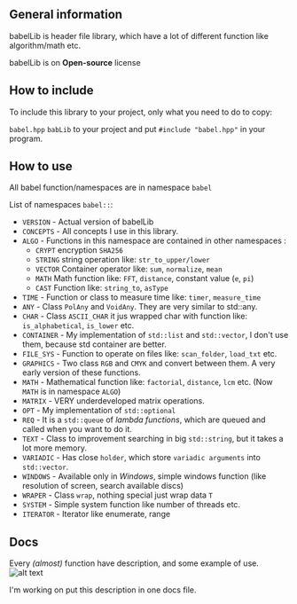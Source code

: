 General information
---
babelLib is header file library, which have a lot of different function like algorithm/math etc.

babelLib is on **Open-source** license

How to include
---
To include this library to your project, only what you need to do to copy:

`babel.hpp`
`babLib` to your project and put `#include "babel.hpp"` in your program.

How to use
---
All babel function/namespaces are in namespace `babel`

List of namespaces `babel::`:
* `VERSION` - Actual version of babelLib
* `CONCEPTS` - All concepts I use in this library.
* `ALGO` - 
  Functions in this namespace are contained in other namespaces :
  * `CRYPT` encryption `SHA256` 
  * `STRING` string operation like: `str_to_upper/lower`
  * `VECTOR` Container operator like: `sum`, `normalize`, `mean`
  * `MATH` Math function like: `FFT`, `distance`, constant value (`e`, `pi`)
  * `CAST` Function like: `string_to`, `asType`
* `TIME` - Function or class to measure time like: `timer`, `measure_time`
* `ANY` - Class `PolAny` and `VoidAny`. They are very similar to std::any.
* `CHAR` - Class `ASCII_CHAR` it jus wrapped char with function like: `is_alphabetical`, `is_lower` etc.
* `CONTAINER` - My implementation of `std::list` and `std::vector`,
  I don't use them, because std container are better.
* `FILE_SYS` - Function to operate on files like: `scan_folder`, `load_txt` etc.
* `GRAPHICS` - Two class `RGB` and `CMYK` and convert between them.
  A very early version of these functions.
* `MATH` - Mathematical function like: `factorial`, `distance`, `lcm` etc. (Now `MATH` is in namespace `ALGO`)
* `MATRIX` - VERY underdeveloped matrix operations.
* `OPT` - My implementation of `std::optional`
* `REQ` - It is a `std::queue` of _lambda functions_, which are queued and called when you want to do it.
* `TEXT` - Class to improvement searching in big `std::string`, but it takes a lot more memory.
* `VARIADIC` - Has close `holder`, which store `variadic arguments` into `std::vector`.
* `WINDOWS` - Available only in _Windows_, simple windows function (like resolution of screen, search available discs)
* `WRAPER` - Class `wrap`, nothing special just wrap data `T`
* `SYSTEM` - Simple system function like number of threads etc.
* `ITERATOR` - Iterator like enumerate, range

Docs
---
Every _(almost)_ function have description, and some example of use.
![alt text](https://gitlab.com/woitys1999/babellib/-/raw/master/Screen/descr.PNG)

I'm working on put this description in one docs file.


